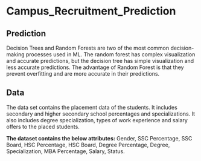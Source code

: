 # Campus_Recruitment_Prediction

## Prediction
Decision Trees and Random Forests are two of the most common decision-making processes used in ML. The random forest has complex visualization and accurate predictions, but the decision tree has simple visualization and less accurate predictions. The advantage of Random Forest is that they prevent overfitting and are more accurate in their predictions.

## Data
The data set contains the placement data of the students. It includes secondary and higher secondary school percentages and specializations. It also includes degree specialization, types of work experience and salary offers to the placed students.

**The dataset contains the below attributes:**
Gender, SSC Percentage, SSC Board, HSC Percentage, HSC Board, Degree Percentage, Degree, Specialization, MBA Percentage, Salary, Status.
